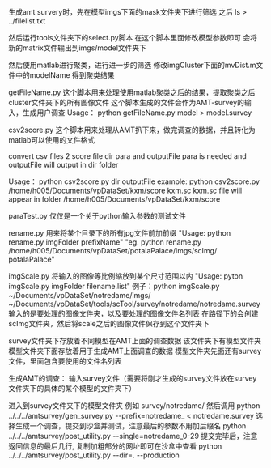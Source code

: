生成amt survery时，先在模型imgs下面的mask文件夹下进行筛选
之后 ls > ../filelist.txt

然后运行tools文件夹下的select.py脚本
    在这个脚本里面修改模型参数即可
    会将新的matrix文件输出到imgs/model文件夹下

然后使用matlab进行聚类，进行进一步的筛选
修改imgCluster下面的mvDist.m文件中的modelName
得到聚类结果

getFileName.py 这个脚本用来处理使用matlab聚类之后的结果，提取聚类之后cluster文件夹下的所有图像文件
这个脚本生成的文件会作为AMT-survey的输入，生成用户调查
Usage：
python getFileName.py model > model.survey

csv2score.py 这个脚本用来处理从AMT扒下来，做完调查的数据，并且转化为matlab可以使用的文件格式

convert csv files 2 score file
dir para and outputFile para is needed
and outputFile will output in dir folder

Usage： python csv2score.py dir outputFile
example:
python csv2score.py /home/h005/Documents/vpDataSet/kxm/score kxm.sc
kxm.sc file will appear in folder /home/h005/Documents/vpDataSet/kxm/score

paraTest.py 仅仅是一个关于python输入参数的测试文件

rename.py 用来将某个目录下的所有jpg文件前加前缀
"Usage: python rename.py imgFolder prefixName"
"eg. python rename.py /home/h005/Documents/vpDataSet/potalaPalace/imgs/scImg/ potalaPalace"


imgScale.py 将输入的图像等比例缩放到某个尺寸范围以内
"Usage: pyton imgScale.py imgFolder filename.list"
例子：python imgScale.py ~/Documents/vpDataSet/notredame/imgs/ ~/Documents/vpDataSet/tools/scTool/survey/notredame/notredame.survey
输入的是要处理的图像文件夹，以及要处理的图像文件名列表
在路径下的会创建scImg文件夹，然后将scale之后的图像文件保存到这个文件夹下

survey文件夹下存放着不同模型在AMT上面的调查数据
  该文件夹下有模型文件夹
    模型文件夹下面存放着用于生成AMT上面调查的数据
    模型文件夹先面还有survey文件，里面包含要使用的文件名列表

生成AMT的调查：
  输入survey文件（需要将刚才生成的survey文件放在survey文件夹下的具体的某个模型的文件夹下）

  进入到survey文件夹下的模型文件夹
  例如 survey/notredame/
  然后调用
  python ../../../amtsurvey/gen_survey.py --prefix=notredame_ < notredame.survey
  选择生成一个调查，提交到沙盒并测试，注意最后的参数不用加后缀名
  python ../../../amtsurvey/post_utility.py --single=notredame_0-29
  提交完毕后，注意返回信息的最后几行, 复制加粗部分的网址即可在沙盒中查看
  python ../../../amtsurvey/post_utility.py --dir=. --production
